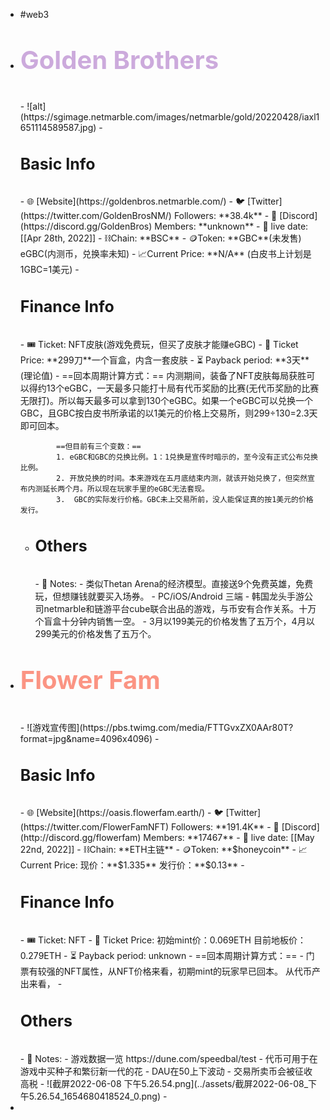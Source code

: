 - #web3
- <p style="font-size:40px; color:#CCAADC; font-weight:bold;line-height:50px">Golden Brothers</p>
	- ![alt](https://sgimage.netmarble.com/images/netmarble/gold/20220428/iaxl1651114589587.jpg)
	- <p style="font-size:25px; font-weight:bold; line-height:50px">Basic Info</P>
		- 🌐 [Website](https://goldenbros.netmarble.com/)
		- 🐦 [Twitter](https://twitter.com/GoldenBrosNM/) Followers: **38.4k**
		- 🔷 [Discord](https://discord.gg/GoldenBros) Members: **unknown**
		- 📅 live date: [[Apr 28th, 2022]]
		- ⛓️Chain: **BSC**
		- 🪙Token: **GBC**(未发售)  eGBC(内测币，兑换率未知)
		- 📈Current Price: **N/A** (白皮书上计划是1GBC=1美元)
	- <p style="font-size:25px; font-weight:bold; line-height:50px">Finance Info</P>
		- 🎟️ Ticket: NFT皮肤(游戏免费玩，但买了皮肤才能赚eGBC)
		- 💸 Ticket Price: **299刀**一个盲盒，内含一套皮肤
		- ⏳ Payback period: **3天**(理论值)
			- ==回本周期计算方式：==
			  内测期间，装备了NFT皮肤每局获胜可以得约13个eGBC，一天最多只能打十局有代币奖励的比赛(无代币奖励的比赛无限打)。所以每天最多可以拿到130个eGBC。如果一个eGBC可以兑换一个GBC，且GBC按白皮书所承诺的以1美元的价格上交易所，则299÷130=2.3天即可回本。
			  
			  ==但目前有三个变数：==
			  1. eGBC和GBC的兑换比例。1：1兑换是宣传时暗示的，至今没有正式公布兑换比例。
			  2. 开放兑换的时间。本来游戏在五月底结束内测，就该开始兑换了，但突然宣布内测延长两个月。所以现在玩家手里的eGBC无法套现。
			  3.  GBC的实际发行价格。GBC未上交易所前，没人能保证真的按1美元的价格发行。
	- <p style="font-size:25px; font-weight:bold; line-height:50px">Others</P>
		- 📝 Notes:
			- 类似Thetan Arena的经济模型。直接送9个免费英雄，免费玩，但想赚钱就要买入场券。
			- PC/iOS/Android 三端
			- 韩国龙头手游公司netmarble和链游平台cube联合出品的游戏，与币安有合作关系。十万个盲盒十分钟内销售一空。
				- 3月以199美元的价格发售了五万个，4月以299美元的价格发售了五万个。
- <p style="font-size:40px; color:#FB9483; font-weight:bold;line-height:50px">Flower Fam</p>
	- ![游戏宣传图](https://pbs.twimg.com/media/FTTGvxZX0AAr80T?format=jpg&name=4096x4096)
	- <p style="font-size:25px; font-weight:bold; line-height:50px">Basic Info</P>
		- 🌐 [Website](https://oasis.flowerfam.earth/)
		- 🐦 [Twitter](https://twitter.com/FlowerFamNFT) Followers: **191.4K**
		- 🔷 [Discord](http://discord.gg/flowerfam) Members: **17467**
		- 📅 live date: [[May 22nd, 2022]]
		- ⛓️Chain: **ETH主链**
		- 🪙Token: **$honeycoin**
		- 📈Current Price: 现价：**$1.335**  发行价：**$0.13**
	- <p style="font-size:25px; font-weight:bold; line-height:50px">Finance Info</P>
		- 🎟️ Ticket: NFT
		- 💸 Ticket Price: 初始mint价：0.069ETH 目前地板价：0.279ETH
		- ⏳ Payback period: unknown
			- ==回本周期计算方式：==
				- 门票有较强的NFT属性，从NFT价格来看，初期mint的玩家早已回本。
				  从代币产出来看，
	- <p style="font-size:25px; font-weight:bold; line-height:50px">Others</P>
		- 📝 Notes:
			- 游戏数据一览 https://dune.com/speedbal/test
			- 代币可用于在游戏中买种子和繁衍新一代的花
			- DAU在50上下波动
			- 交易所卖币会被征收高税
				- ![截屏2022-06-08 下午5.26.54.png](../assets/截屏2022-06-08_下午5.26.54_1654680418524_0.png)
			-
-